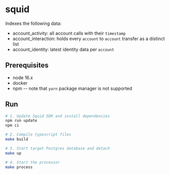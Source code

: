 # squid

Indexes the following data:

- account_activity: all account calls with their `timestamp`
- account_interaction: holds every `account` to `account` transfer as a distinct list
- account_identity: latest identity data per `account`

## Prerequisites

* node 16.x
* docker
* npm -- note that `yarn` package manager is not supported

## Run

```bash
# 1. Update Squid SDK and install dependencies
npm run update
npm ci

# 2. Compile typescript files
make build

# 3. Start target Postgres database and detach
make up

# 4. Start the processor
make process
```
